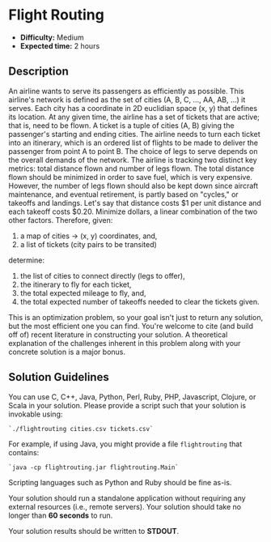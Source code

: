# Flight Routing

* **Difficulty:** Medium
* **Expected time:** 2 hours

## Description

An airline wants to serve its passengers as efficiently as possible. This airline's network is defined as the set of cities (A, B, C, ..., AA, AB, ...) it serves. Each city has a coordinate in 2D euclidian space (x, y) that defines its location. At any given time, the airline has a set of tickets that are active; that is, need to be flown. A ticket is a tuple of cities (A, B) giving the passenger's starting and ending cities. The airline needs to turn each ticket into an itinerary, which is an ordered list of flights to be made to deliver the passenger from point A to point B. The choice of legs to serve depends on the overall demands of the network. The airline is tracking two distinct key metrics: total distance flown and number of legs flown. The total distance flown should be minimized in order to save fuel, which is very expensive. However, the number of legs flown should also be kept down since aircraft maintenance, and eventual retirement, is partly based on "cycles," or takeoffs and landings. Let's say that distance costs $1 per unit distance and each takeoff costs $0.20.  Minimize dollars, a linear combination of the two other factors. Therefore, given:

1. a map of cities -> (x, y) coordinates, and,
2. a list of tickets (city pairs to be transited)

determine:

1. the list of cities to connect directly (legs to offer),
2. the itinerary to fly for each ticket,
3. the total expected mileage to fly, and,
4. the total expected number of takeoffs needed to clear the tickets given.

This is an optimization problem, so your goal isn't just to return any solution, but the most efficient one you can find. You're welcome to cite (and build off of) recent literature in constructing your solution. A theoretical explanation of the challenges inherent in this problem along with your concrete solution is a major bonus.

## Solution Guidelines

You can use C, C++, Java, Python, Perl, Ruby, PHP, Javascript, Clojure, or Scala in your solution.  Please provide a script such that your solution is invokable using:

    `./flightrouting cities.csv tickets.csv`

For example, if using Java, you might provide a file `flightrouting` that contains:

    `java -cp flightrouting.jar flightrouting.Main`

Scripting languages such as Python and Ruby should be fine as-is.

Your solution should run a standalone application without requiring any external resources (i.e., remote servers).  Your solution should take no longer than **60 seconds** to run.

Your solution results should be written to **STDOUT**.
